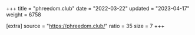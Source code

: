 +++
title = "phreedom.club"
date = "2022-03-22"
updated = "2023-04-17"
weight = 6758

[extra]
source = "https://phreedom.club/"
ratio = 35
size = 7
+++
